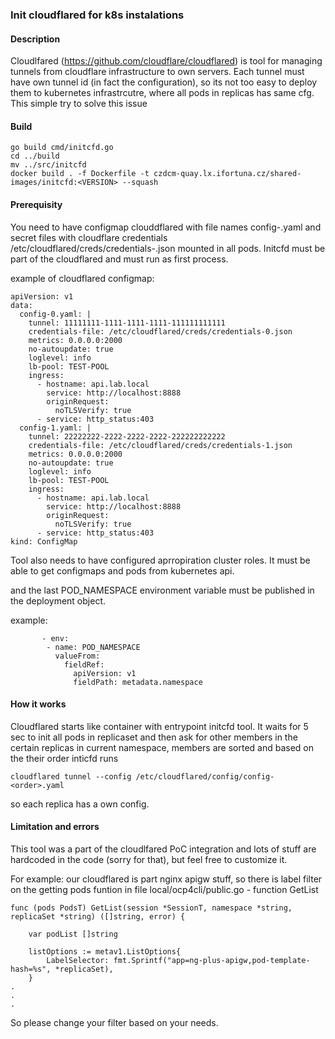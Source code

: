 ### Init cloudflared for k8s instalations

#### Description

Cloudlfared (https://github.com/cloudflare/cloudflared) is tool for managing tunnels from cloudflare infrastructure to own servers. 
Each tunnel must have own tunnel id (in fact the configuration), so its not too easy to deploy them to kubernetes infrastrcutre, where
all pods in replicas has same cfg. This simple try to solve this issue

#### Build

```cd src
go build cmd/initcfd.go
cd ../build
mv ../src/initcfd
docker build . -f Dockerfile -t czdcm-quay.lx.ifortuna.cz/shared-images/initcfd:<VERSION> --squash
```

#### Prerequisity

You need to have configmap clouddflared with file names config-<number>.yaml and secret files with cloudflare credentials
/etc/cloudflared/creds/credentials-<number>.json mounted in all pods. Initcfd must be part of the cloudflared and must run as 
first process.

example of cloudflared configmap:

```
apiVersion: v1
data:
  config-0.yaml: |
    tunnel: 11111111-1111-1111-1111-111111111111
    credentials-file: /etc/cloudflared/creds/credentials-0.json
    metrics: 0.0.0.0:2000
    no-autoupdate: true
    loglevel: info
    lb-pool: TEST-POOL
    ingress:
      - hostname: api.lab.local
        service: http://localhost:8888
        originRequest:
          noTLSVerify: true
      - service: http_status:403
  config-1.yaml: |
    tunnel: 22222222-2222-2222-2222-222222222222
    credentials-file: /etc/cloudflared/creds/credentials-1.json
    metrics: 0.0.0.0:2000
    no-autoupdate: true
    loglevel: info
    lb-pool: TEST-POOL
    ingress:
      - hostname: api.lab.local
        service: http://localhost:8888
        originRequest:
          noTLSVerify: true
      - service: http_status:403
kind: ConfigMap
```

Tool also needs to have configured aprropiration cluster roles. It must be able to get configmaps and pods from kubernetes api.

and the last POD_NAMESPACE environment variable must be published in the deployment object.

example:

```
       - env:
        - name: POD_NAMESPACE
          valueFrom:
            fieldRef:
              apiVersion: v1
              fieldPath: metadata.namespace
```

#### How it works

Cloudflared starts like container with entrypoint initcfd tool. It waits for 5 sec to init all pods in replicaset and then ask
for other members in the certain replicas in current namespace, members are sorted and based on the their order inticfd
runs 

```cloudflared tunnel --config /etc/cloudflared/config/config-<order>.yaml```

so each replica has a own config.


#### Limitation and errors

This tool was a part of the cloudlfared PoC integration and lots of stuff are hardcoded in the code (sorry for that), but feel free
to customize it. 

For example: our cloudflared is part nginx apigw stuff, so there is label filter on the getting pods funtion in file
local/ocp4cli/public.go - function GetList

```
func (pods PodsT) GetList(session *SessionT, namespace *string, replicaSet *string) ([]string, error) {

	var podList []string

	listOptions := metav1.ListOptions{
		LabelSelector: fmt.Sprintf("app=ng-plus-apigw,pod-template-hash=%s", *replicaSet),
	}
.
.
.
```

So please change your filter based on your needs.